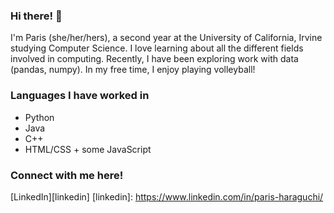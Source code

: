 ### Hi there! 👋
I'm Paris (she/her/hers), a second year at the University of California, Irvine studying Computer Science. I love learning about all the different fields involved in computing. Recently, I have been exploring work with data (pandas, numpy). In my free time, I enjoy playing volleyball!

### Languages I have worked in
- Python
- Java 
- C++
- HTML/CSS + some JavaScript

### Connect with me here!
[LinkedIn][linkedin]
[linkedin]: https://www.linkedin.com/in/paris-haraguchi/
